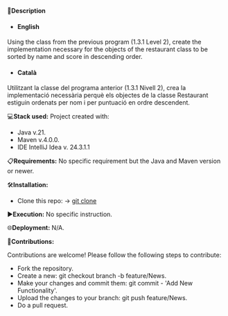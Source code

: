 📄**Description**

- #### English
Using the class from the previous program (1.3.1 Level 2), create the implementation necessary for the objects of the restaurant class to be sorted by name and score in descending order.

- #### Català

Utilitzant la classe del programa anterior (1.3.1 Nivell 2), crea la implementació necessària perquè els objectes de la classe Restaurant estiguin ordenats per nom i per puntuació en ordre descendent.

💻**Stack used:**
Project created with:
- Java v.21.
- Maven v.4.0.0.
- IDE IntelliJ Idea v. 24.3.1.1

📋**Requirements:**
No specific requirement but the Java and Maven version or newer.

🛠️**Installation:**
- Clone this repo: -> [git clone](https://github.com/isaac-diez/1.3-Java-Collections.git)

▶️**Execution:** No specific instruction.

🌐**Deployment:** N/A.

🤝**Contributions:**

Contributions are welcome! Please follow the following steps to contribute:

- Fork the repository.
- Create a new: git checkout branch -b feature/News.
- Make your changes and commit them: git commit - 'Add New Functionality'.
- Upload the changes to your branch: git push feature/News.
- Do a pull request.